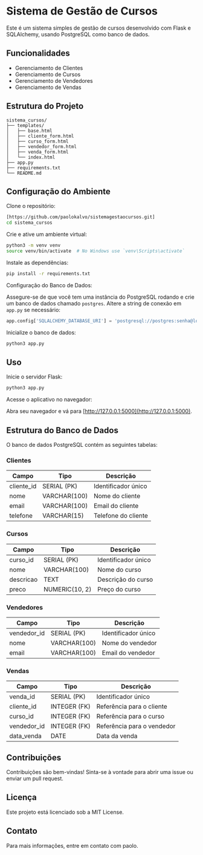 # Sistema de Gestão de Cursos

Este é um sistema simples de gestão de cursos desenvolvido com Flask e SQLAlchemy, usando PostgreSQL como banco de dados.

## Funcionalidades

- Gerenciamento de Clientes
- Gerenciamento de Cursos
- Gerenciamento de Vendedores
- Gerenciamento de Vendas

## Estrutura do Projeto

```
sistema_cursos/
├── templates/
│   ├── base.html
│   ├── cliente_form.html
│   ├── curso_form.html
│   ├── vendedor_form.html
│   ├── venda_form.html
│   └── index.html
├── app.py
├── requirements.txt
└── README.md
```

## Configuração do Ambiente

Clone o repositório:

```bash
[https://github.com/paolokalvo/sistemagestaocursos.git]
cd sistema_cursos
```

Crie e ative um ambiente virtual:

```bash
python3 -m venv venv
source venv/bin/activate  # No Windows use `venv\Scripts\activate`
```

Instale as dependências:

```bash
pip install -r requirements.txt
```

Configuração do Banco de Dados:

Assegure-se de que você tem uma instância do PostgreSQL rodando e crie um banco de dados chamado `postgres`. Altere a string de conexão em `app.py` se necessário:

```python
app.config['SQLALCHEMY_DATABASE_URI'] = 'postgresql://postgres:senha@localhost:5432/postgres'
```

Inicialize o banco de dados:

```bash
python3 app.py
```

## Uso

Inicie o servidor Flask:

```bash
python3 app.py
```

Acesse o aplicativo no navegador:

Abra seu navegador e vá para [http://127.0.0.1:5000](http://127.0.0.1:5000).

## Estrutura do Banco de Dados

O banco de dados PostgreSQL contém as seguintes tabelas:

### Clientes

| Campo      | Tipo         | Descrição           |
|------------|--------------|---------------------|
| cliente_id | SERIAL (PK)  | Identificador único |
| nome       | VARCHAR(100) | Nome do cliente     |
| email      | VARCHAR(100) | Email do cliente    |
| telefone   | VARCHAR(15)  | Telefone do cliente |

### Cursos

| Campo      | Tipo         | Descrição          |
|------------|--------------|--------------------|
| curso_id   | SERIAL (PK)  | Identificador único|
| nome       | VARCHAR(100) | Nome do curso      |
| descricao  | TEXT         | Descrição do curso |
| preco      | NUMERIC(10, 2)| Preço do curso    |

### Vendedores

| Campo        | Tipo        | Descrição            |
|--------------|-------------|----------------------|
| vendedor_id  | SERIAL (PK) | Identificador único  |
| nome         | VARCHAR(100)| Nome do vendedor     |
| email        | VARCHAR(100)| Email do vendedor    |

### Vendas

| Campo       | Tipo         | Descrição               |
|-------------|--------------|-------------------------|
| venda_id    | SERIAL (PK)  | Identificador único     |
| cliente_id  | INTEGER (FK) | Referência para o cliente|
| curso_id    | INTEGER (FK) | Referência para o curso  |
| vendedor_id | INTEGER (FK) | Referência para o vendedor|
| data_venda  | DATE         | Data da venda           |

## Contribuições

Contribuições são bem-vindas! Sinta-se à vontade para abrir uma issue ou enviar um pull request.

## Licença

Este projeto está licenciado sob a MIT License.

## Contato

Para mais informações, entre em contato com paolo.
